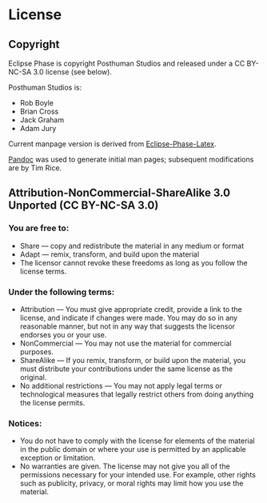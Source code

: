 License
====

Copyright
----

Eclipse Phase is copyright Posthuman Studios and released under a CC BY-NC-SA 3.0 license (see below).

Posthuman Studios is:

* Rob Boyle
* Brian Cross
* Jack Graham
* Adam Jury

Current manpage version is derived from [Eclipse-Phase-Latex](https://github.com/krank/Eclipse-Phase-Latex).

[Pandoc](http://pandoc.org) was used to generate initial man pages; subsequent modifications are by Tim Rice.


Attribution-NonCommercial-ShareAlike 3.0 Unported (CC BY-NC-SA 3.0) 
----

### You are free to:

* Share — copy and redistribute the material in any medium or format
* Adapt — remix, transform, and build upon the material
* The licensor cannot revoke these freedoms as long as you follow the license terms.

### Under the following terms:

* Attribution — You must give appropriate credit, provide a link to the license, and indicate if changes were made. You may do so in any reasonable manner, but not in any way that suggests the licensor endorses you or your use.
* NonCommercial — You may not use the material for commercial purposes.
* ShareAlike — If you remix, transform, or build upon the material, you must distribute your contributions under the same license as the original.
* No additional restrictions — You may not apply legal terms or technological measures that legally restrict others from doing anything the license permits.

### Notices:

* You do not have to comply with the license for elements of the material in the public domain or where your use is permitted by an applicable exception or limitation.
* No warranties are given. The license may not give you all of the permissions necessary for your intended use. For example, other rights such as publicity, privacy, or moral rights may limit how you use the material.
